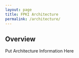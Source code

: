 ```yaml
---
layout: page
title: FPKI Architecture
permalink: /architecture/
---
```


## Overview
Put Architecture Information Here
